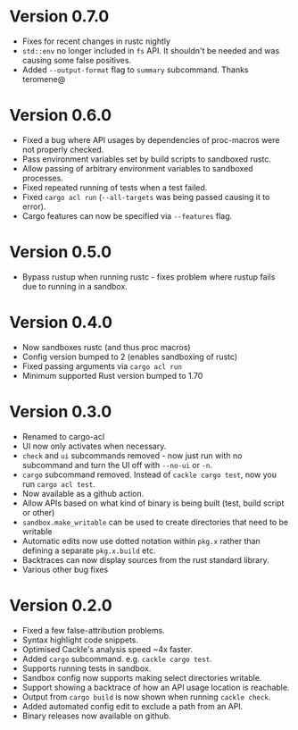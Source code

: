# Version 0.7.0
* Fixes for recent changes in rustc nightly
* `std::env` no longer included in `fs` API. It shouldn't be needed and was causing some false
  positives.
* Added `--output-format` flag to `summary` subcommand. Thanks teromene@

# Version 0.6.0
* Fixed a bug where API usages by dependencies of proc-macros were not properly checked.
* Pass environment variables set by build scripts to sandboxed rustc.
* Allow passing of arbitrary environment variables to sandboxed processes.
* Fixed repeated running of tests when a test failed.
* Fixed `cargo acl run` (`--all-targets` was being passed causing it to error).
* Cargo features can now be specified via `--features` flag.

# Version 0.5.0
* Bypass rustup when running rustc - fixes problem where rustup fails due to running in a sandbox.

# Version 0.4.0
* Now sandboxes rustc (and thus proc macros)
* Config version bumped to 2 (enables sandboxing of rustc)
* Fixed passing arguments via `cargo acl run`
* Minimum supported Rust version bumped to 1.70

# Version 0.3.0
* Renamed to cargo-acl
* UI now only activates when necessary.
* `check` and `ui` subcommands removed - now just run with no subcommand and turn the UI off with
  `--no-ui` or `-n`.
* `cargo` subcommand removed. Instead of `cackle cargo test`, now you run `cargo acl test`.
* Now available as a github action.
* Allow APIs based on what kind of binary is being built (test, build script or other)
* `sandbox.make_writable` can be used to create directories that need to be writable
* Automatic edits now use dotted notation within `pkg.x` rather than defining a separate
  `pkg.x.build` etc.
* Backtraces can now display sources from the rust standard library.
* Various other bug fixes

# Version 0.2.0
* Fixed a few false-attribution problems.
* Syntax highlight code snippets.
* Optimised Cackle's analysis speed ~4x faster.
* Added `cargo` subcommand. e.g. `cackle cargo test`.
* Supports running tests in sandbox.
* Sandbox config now supports making select directories writable.
* Support showing a backtrace of how an API usage location is reachable.
* Output from `cargo build` is now shown when running `cackle check`.
* Added automated config edit to exclude a path from an API.
* Binary releases now available on github.
